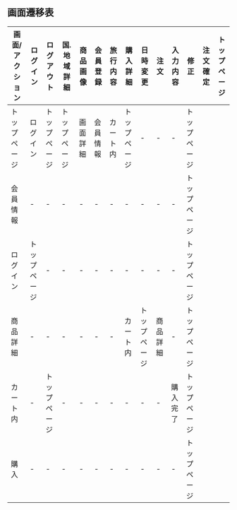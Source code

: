 ## 画面遷移表
|画面/アクション|ログイン|ログアウト|国.地域詳細|商品画像|会員登録|旅行内容|購入詳細|日時変更|注文|入力内容|修正|注文確定|トップページ|
|---------------|--------|---------|--------|--------|-------|----------|--------|--------------|-------------|--------|------------|---------|--------|
|トップページ|ログイン|トップページ|トップページ|画面詳細|会員情報|カート内|トップページ|-|-|-|トップページ|
|会員情報|-|-|-|-|-|-|-|-|-|-|トップページ|
|ログイン|トップページ|-|-|-|-|-|-|-|-|-|トップページ|
|商品詳細|-|-|-|-|-|-|カート内|トップページ|商品詳細|-|トップページ|
|カート内|-|トップページ|-|-|-|-|-|-|-|購入完了|トップページ|
|購入|-|-|-|-|-|-|-|-|-|-|トップページ|
